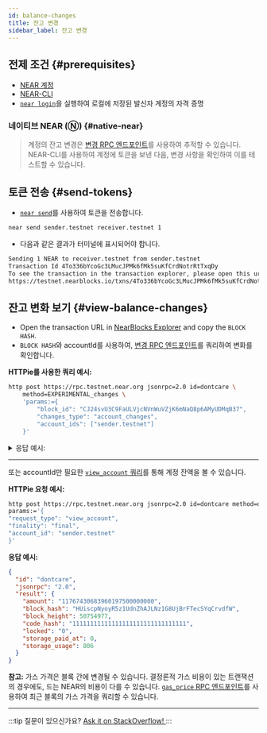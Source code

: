 ```yaml
---
id: balance-changes
title: 잔고 변경
sidebar_label: 잔고 변경
---
```



## 전제 조건 {#prerequisites}

- [NEAR 계정](https://testnet.mynearwallet.com/create)
- [NEAR-CLI](/tools/near-cli)
- [`near login`](/tools/near-cli#near-login)을 실행하여 로컬에 저장된 발신자 계정의 자격 증명

### 네이티브 NEAR (Ⓝ) {#native-near}

> 계정의 잔고 변경은 [변경 RPC 엔드포인트](/api/rpc/setup#view-account-changes)를 사용하여 추적할 수 있습니다. NEAR-CLI를 사용하여 계정에 토큰을 보낸 다음, 변경 사항을 확인하여 이를 테스트할 수 있습니다.

## 토큰 전송 {#send-tokens}

- [`near send`](/tools/near-cli#near-send)를 사용하여 토큰을 전송합니다.

```bash
near send sender.testnet receiver.testnet 1
```

- 다음과 같은 결과가 터미널에 표시되어야 합니다.

```bash
Sending 1 NEAR to receiver.testnet from sender.testnet
Transaction Id 4To336bYcoGc3LMucJPMk6fMk5suKfCrdNotrRtTxqDy
To see the transaction in the transaction explorer, please open this url in your browser
https://testnet.nearblocks.io/txns/4To336bYcoGc3LMucJPMk6fMk5suKfCrdNotrRtTxqDy
```

## 잔고 변화 보기 {#view-balance-changes}

- Open the transaction URL in [NearBlocks Explorer](https://testnet.nearblocks.io/) and copy the `BLOCK HASH`.
- `BLOCK HASH`와 accountId를 사용하여, [변경 RPC 엔드포인트](/api/rpc/setup#view-account-changes)를 쿼리하여 변화를 확인합니다.

**HTTPie를 사용한 쿼리 예시:**

```bash
http post https://rpc.testnet.near.org jsonrpc=2.0 id=dontcare \
    method=EXPERIMENTAL_changes \
    'params:={
        "block_id": "CJ24svU3C9FaULVjcNVnWuVZjK6mNaQ8p6AMyUDMqB37",
        "changes_type": "account_changes",
        "account_ids": ["sender.testnet"]
    }'
```

<details>
<summary>응답 예시:</summary>

```json
{
  "id": "dontcare",
  "jsonrpc": "2.0",
  "result": {
    "block_hash": "BRgE4bjmUo33jmiVBcZaWGkSLVeL7TTi4ZxYTvJdPbB9",
    "changes": [
      {
        "cause": {
          "tx_hash": "4To336bYcoGc3LMucJPMk6fMk5suKfCrdNotrRtTxqDy",
          "type": "transaction_processing"
        },
        "change": {
          "account_id": "sender.testnet",
          "amount": "11767430014412510000000000",
          "code_hash": "11111111111111111111111111111111",
          "locked": "0",
          "storage_paid_at": 0,
          "storage_usage": 806
        },
        "type": "account_update"
      }
    ]
  }
}
```
</details>

---

또는 accountId만 필요한 [`view_account` 쿼리](/api/rpc/setup#view-account)를 통해 계정 잔액을 볼 수 있습니다.

**HTTPie 요청 예시:**

  ```bash
  http post https://rpc.testnet.near.org jsonrpc=2.0 id=dontcare method=query \
params:='{
  "request_type": "view_account",
  "finality": "final",
  "account_id": "sender.testnet"
}'
  ```

**응답 예시:**

```json
{
  "id": "dontcare",
  "jsonrpc": "2.0",
  "result": {
    "amount": "11767430683960197500000000",
    "block_hash": "HUiscpNyoyR5z1UdnZhAJLNz1G8UjBrFTecSYqCrvdfW",
    "block_height": 50754977,
    "code_hash": "11111111111111111111111111111111",
    "locked": "0",
    "storage_paid_at": 0,
    "storage_usage": 806
  }
}
```

**참고:** 가스 가격은 블록 간에 변경될 수 있습니다. 결정론적 가스 비용이 있는 트랜잭션의 경우에도, 드는 NEAR의 비용이 다를 수 있습니다. [`gas_price` RPC 엔드포인트](https://docs.near.org/api/rpc/setup#gas-price)를 사용하여 최근 블록의 가스 가격을 쿼리할 수 있습니다.

---

:::tip 질문이 있으신가요?
<a href="https://stackoverflow.com/questions/tagged/nearprotocol"> Ask it on StackOverflow! </a>
:::
